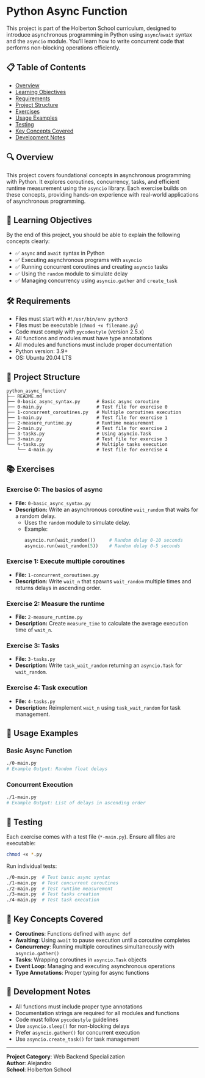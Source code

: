 # Python Async Function

This project is part of the Holberton School curriculum, designed to introduce asynchronous programming in Python using `async`/`await` syntax and the `asyncio` module. You’ll learn how to write concurrent code that performs non-blocking operations efficiently.

## 📋 Table of Contents

- [Overview](#overview)
- [Learning Objectives](#learning-objectives)
- [Requirements](#requirements)
- [Project Structure](#project-structure)
- [Exercises](#exercises)
- [Usage Examples](#usage-examples)
- [Testing](#testing)
- [Key Concepts Covered](#key-concepts-covered)
- [Development Notes](#development-notes)

## 🔍 Overview

This project covers foundational concepts in asynchronous programming with Python. It explores coroutines, concurrency, tasks, and efficient runtime measurement using the `asyncio` library. Each exercise builds on these concepts, providing hands-on experience with real-world applications of asynchronous programming.

## 🧠 Learning Objectives

By the end of this project, you should be able to explain the following concepts clearly:

- ✅ `async` and `await` syntax in Python
- ✅ Executing asynchronous programs with `asyncio`
- ✅ Running concurrent coroutines and creating `asyncio` tasks
- ✅ Using the `random` module to simulate delay
- ✅ Managing concurrency using `asyncio.gather` and `create_task`

## 🛠️ Requirements

- Files must start with `#!/usr/bin/env python3`
- Files must be executable (`chmod +x filename.py`)
- Code must comply with `pycodestyle` (version 2.5.x)
- All functions and modules must have type annotations
- All modules and functions must include proper documentation
- Python version: 3.9+
- OS: Ubuntu 20.04 LTS

## 📁 Project Structure

```
python_async_function/
├── README.md
├── 0-basic_async_syntax.py      # Basic async coroutine
├── 0-main.py                    # Test file for exercise 0
├── 1-concurrent_coroutines.py   # Multiple coroutines execution
├── 1-main.py                    # Test file for exercise 1
├── 2-measure_runtime.py         # Runtime measurement
├── 2-main.py                    # Test file for exercise 2
├── 3-tasks.py                   # Using asyncio.Task
├── 3-main.py                    # Test file for exercise 3
└── 4-tasks.py                   # Multiple tasks execution
    └── 4-main.py                # Test file for exercise 4
```

## 📚 Exercises

### **Exercise 0: The basics of async**
- **File:** `0-basic_async_syntax.py`
- **Description:** Write an asynchronous coroutine `wait_random` that waits for a random delay.
  - Uses the `random` module to simulate delay.
  - Example:
    ```python
    asyncio.run(wait_random())     # Random delay 0-10 seconds
    asyncio.run(wait_random(5))    # Random delay 0-5 seconds
    ```

### **Exercise 1: Execute multiple coroutines**
- **File:** `1-concurrent_coroutines.py`
- **Description:** Write `wait_n` that spawns `wait_random` multiple times and returns delays in ascending order.

### **Exercise 2: Measure the runtime**
- **File:** `2-measure_runtime.py`
- **Description:** Create `measure_time` to calculate the average execution time of `wait_n`.

### **Exercise 3: Tasks**
- **File:** `3-tasks.py`
- **Description:** Write `task_wait_random` returning an `asyncio.Task` for `wait_random`.

### **Exercise 4: Task execution**
- **File:** `4-tasks.py`
- **Description:** Reimplement `wait_n` using `task_wait_random` for task management.

## 🚀 Usage Examples

### Basic Async Function

```bash
./0-main.py
# Example Output: Random float delays
```

### Concurrent Execution

```bash
./1-main.py
# Example Output: List of delays in ascending order
```

## 🧪 Testing

Each exercise comes with a test file (`*-main.py`). Ensure all files are executable:

```bash
chmod +x *.py
```

Run individual tests:

```bash
./0-main.py  # Test basic async syntax
./1-main.py  # Test concurrent coroutines
./2-main.py  # Test runtime measurement
./3-main.py  # Test tasks creation
./4-main.py  # Test task execution
```

## 📖 Key Concepts Covered

- **Coroutines**: Functions defined with `async def`
- **Awaiting**: Using `await` to pause execution until a coroutine completes
- **Concurrency**: Running multiple coroutines simultaneously with `asyncio.gather()`
- **Tasks**: Wrapping coroutines in `asyncio.Task` objects
- **Event Loop**: Managing and executing asynchronous operations
- **Type Annotations**: Proper typing for async functions

## 🔧 Development Notes

- All functions must include proper type annotations
- Documentation strings are required for all modules and functions
- Code must follow `pycodestyle` guidelines
- Use `asyncio.sleep()` for non-blocking delays
- Prefer `asyncio.gather()` for concurrent execution
- Use `asyncio.create_task()` for task management

---

**Project Category**: Web Backend Specialization  
**Author**: Alejandro  
**School**: Holberton School

